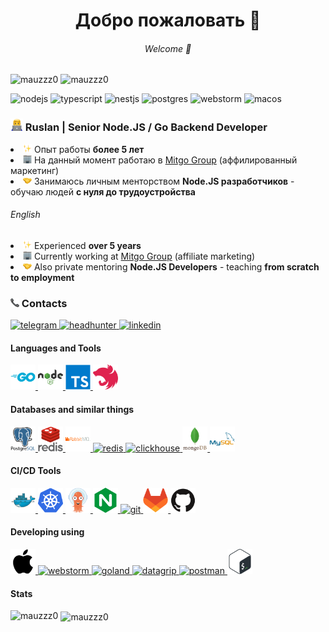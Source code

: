 <h1 align="center">Добро пожаловать 👋</h1>
<h6 align="center">Welcome 👋</h6>

<p>
    <img src="https://komarev.com/ghpvc/?username=mauzzz0&label=Profile%20views&color=0e75b6&style=flat" alt="mauzzz0" height="20" />
    <img src="https://badgen.net/badge/color/Открыт к предложениям/green?label=%D0%A1%D1%82%D0%B0%D1%82%D1%83%D1%81" alt="mauzzz0" height="20" />
</p>
<p>
    <img src="https://img.shields.io/badge/node.js-6DA55F?style=for-the-badge&logo=node.js&logoColor=white" alt="nodejs" height="20" />
    <img src="https://img.shields.io/badge/typescript-%23007ACC.svg?style=for-the-badge&logo=typescript&logoColor=white" alt="typescript" height="20" />
    <img src="https://img.shields.io/badge/nestjs-%23E0234E.svg?style=for-the-badge&logo=nestjs&logoColor=white" alt="nestjs" height="20" />
    <img src="https://img.shields.io/badge/postgres-%23316192.svg?style=for-the-badge&logo=postgresql&logoColor=white" alt="postgres" height="20" />
    <img src="https://img.shields.io/badge/webstorm-143?style=for-the-badge&logo=webstorm&logoColor=white&color=black" alt="webstorm" height="20" />
    <img src="https://img.shields.io/badge/mac%20os-000000?style=for-the-badge&logo=macos&logoColor=F0F0F0" alt="macos" height="20" />
</p>

<h3><img src=".github/static/man-technologist.png" alt="Ruslan Semak" height="20" /> Ruslan | Senior Node.JS / Go Backend Developer</h3>
<li><img src=".github/static/sparkles.png" alt="Sparkles" height="14" /> Опыт работы <b>более 5 лет</b></li>
<li><img src=".github/static/office.png" alt="Office" height="14" /> На данный момент работаю в <a href="https://mitgo.com/">Mitgo Group</a> (аффилированный маркетинг)</li>
<li><img src=".github/static/handshake.png" alt="Handshake" height="14" /> Занимаюсь личным менторством <b>Node.JS разработчиков</b> - обучаю людей <b>с нуля до трудоустройства</b></li>

<h6>English</h3>
<li><img src=".github/static/sparkles.png" alt="Sparkles" height="14" /> Experienced <b>over 5 years</b></li>
<li><img src=".github/static/office.png" alt="Office" height="14" /> Currently working at <a href="https://mitgo.com/">Mitgo Group</a> (affiliate marketing)</li>
<li><img src=".github/static/handshake.png" alt="Handshake" height="14" /> Also private mentoring <b>Node.JS Developers</b> - teaching <b>from scratch to employment</b></li>


<h3 align="left"><img src=".github/static/telephone.png" alt="Telephone" height="14" /> Contacts</h3>
<p align="left">
    <a href="https://t.me/mauzzz0" target="_blank" rel="noreferrer"> <img src="https://upload.wikimedia.org/wikipedia/commons/8/82/Telegram_logo.svg" alt="telegram" width="40" height="40"/> </a>
    <a href="https://hh.ru/resume/03dad281ff07e967650039ed1f7a3163335743" target="_blank" rel="noreferrer"> <img src="https://tech.hh.ru/api/logos/min-hh-red.png" alt="headhunter" width="40" height="40"/> </a>
    <a href="https://www.linkedin.com/in/mauzzz0" target="_blank" rel="noreferrer"> <img src="https://cdn.jsdelivr.net/gh/devicons/devicon@latest/icons/linkedin/linkedin-original.svg" alt="linkedin" width="40" height="40"/> </a>
</p>

<h4 align="left">Languages and Tools</h4>
<p align="left">
    <a href="https://go.dev" target="_blank" rel="noreferrer"> <img src="https://raw.githubusercontent.com/devicons/devicon/master/icons/go/go-original-wordmark.svg" alt="go" width="40" height="40"/> </a>
    <a href="https://nodejs.org" target="_blank" rel="noreferrer"> <img src="https://raw.githubusercontent.com/devicons/devicon/master/icons/nodejs/nodejs-original-wordmark.svg" alt="nodejs" width="40" height="40"/> </a>
    <a href="https://www.typescriptlang.org/" target="_blank" rel="noreferrer"> <img src="https://raw.githubusercontent.com/devicons/devicon/master/icons/typescript/typescript-original.svg" alt="typescript" width="40" height="40"/> </a>
    <a href="https://www.nestjs.com/" target="_blank" rel="noreferrer"> <img src="https://raw.githubusercontent.com/devicons/devicon/master/icons/nestjs/nestjs-original.svg" alt="nestjs" width="40" height="40"/> </a>
</p>

<h4 align="left">Databases and similar things</h4>
<p align="left">
    <a href="https://www.postgresql.org" target="_blank" rel="noreferrer"> <img src="https://raw.githubusercontent.com/devicons/devicon/master/icons/postgresql/postgresql-original-wordmark.svg" alt="postgresql" width="40" height="40"/> </a>
    <a href="https://www.redis.io" target="_blank" rel="noreferrer"> <img src="https://raw.githubusercontent.com/devicons/devicon/master/icons/redis/redis-original-wordmark.svg" alt="redis" width="40" height="40"/> </a>
<a href="https://www.rabbitmq.com/" target="_blank" rel="noreferrer"> <img src="https://raw.githubusercontent.com/devicons/devicon/master/icons/rabbitmq/rabbitmq-original-wordmark.svg" alt="rabbitmq" width="40" height="40"/> </a>
    <a href="https://kafka.apache.org/" target="_blank" rel="noreferrer"> <img src="https://cdn.jsdelivr.net/gh/devicons/devicon@latest/icons/apachekafka/apachekafka-original-wordmark.svg" alt="redis" width="40" height="40"/> </a>
    <a href="https://www.clickhouse.com" target="_blank" rel="noreferrer"> <img src="https://clickhouse.com/images/media/ch_logo_blk_md_vert.svg" alt="clickhouse" width="40" height="40"/> </a>
    <a href="https://www.mongodb.com" target="_blank" rel="noreferrer"> <img src="https://raw.githubusercontent.com/devicons/devicon/master/icons/mongodb/mongodb-original-wordmark.svg" alt="mongodb" width="40" height="40"/> </a>
    <a href="https://www.mysql.com" target="_blank" rel="noreferrer"> <img src="https://raw.githubusercontent.com/devicons/devicon/master/icons/mysql/mysql-original-wordmark.svg" alt="mysql" width="40" height="40"/> </a>
</p>

<h4 align="left">CI/CD Tools</h4>
<p align="left">
    <a href="https://www.docker.com" target="_blank" rel="noreferrer"> <img src="https://raw.githubusercontent.com/devicons/devicon/master/icons/docker/docker-original.svg" alt="docker" width="40" height="40"/> </a>
    <a href="https://www.kubernetes.io" target="_blank" rel="noreferrer"> <img src="https://raw.githubusercontent.com/devicons/devicon/master/icons/kubernetes/kubernetes-plain.svg" alt="kubernetes" width="40" height="40"/> </a>
    <a href="https://argo-cd.readthedocs.io/en/stable/" target="_blank" rel="noreferrer"> <img src="https://raw.githubusercontent.com/devicons/devicon/master/icons/argocd/argocd-original.svg" alt="argocd" width="40" height="40"/> </a>
    <a href="https://www.nginx.com" target="_blank" rel="noreferrer"> <img src="https://raw.githubusercontent.com/devicons/devicon/master/icons/nginx/nginx-original.svg" alt="nginx" width="40" height="40"/> </a>
    <a href="https://git-scm.com/" target="_blank" rel="noreferrer"> <img src="https://www.vectorlogo.zone/logos/git-scm/git-scm-icon.svg" alt="git" width="40" height="40"/> </a>
    <a href="https://gitlab.com/" target="_blank" rel="noreferrer"> <img src="https://raw.githubusercontent.com/devicons/devicon/master/icons/gitlab/gitlab-original.svg" alt="gitlab" width="40" height="40"/> </a>
    <a href="https://github.com/" target="_blank" rel="noreferrer"> <img src="https://raw.githubusercontent.com/devicons/devicon/master/icons/github/github-original.svg" alt="github" width="40" height="40"/> </a>
</p>

<h4 align="left">Developing using</h4>
<p align="left">
    <a href="https://apple.com" target="_blank" rel="noreferrer"> <img src="https://raw.githubusercontent.com/devicons/devicon/master/icons/apple/apple-original.svg" alt="apple" width="40" height="40"/> </a>
    <a href="https://www.jetbrains.com/webstorm/" target="_blank" rel="noreferrer"> <img src="https://cdn.worldvectorlogo.com/logos/webstorm-icon.svg" alt="webstorm" width="40" height="40"/> </a>
    <a href="https://www.jetbrains.com/goland/" target="_blank" rel="noreferrer"> <img src="https://iconlogovector.com/uploads/images/2024/04/lg-661b23c95b4cc-GoLand.webp" alt="goland" width="40" height="40"/> </a>
    <a href="https://www.jetbrains.com/datagrip/" target="_blank" rel="noreferrer"> <img src="https://cdn.worldvectorlogo.com/logos/datagrip-icon.svg" alt="datagrip" width="40" height="40"/> </a>
    <a href="https://postman.com" target="_blank" rel="noreferrer"> <img src="https://www.vectorlogo.zone/logos/getpostman/getpostman-icon.svg" alt="postman" width="40" height="40"/> </a>
    <a href="https://en.wikipedia.org/wiki/Bash_(Unix_shell)" target="_blank" rel="noreferrer"> <img src="https://raw.githubusercontent.com/devicons/devicon/master/icons/bash/bash-original.svg" alt="bash" width="40" height="40"/> </a>
</p>

<h4 align="left">Stats</h4>
<p><img align="left" src="https://github-readme-stats.vercel.app/api/top-langs?username=mauzzz0&show_icons=true&locale=en&layout=compact&theme=blue-green" alt="mauzzz0" /></p>
<p>&nbsp<img align="center" src="https://github-readme-stats.vercel.app/api?username=mauzzz0&show_icons=true&locale=en&theme=blue-green" alt="mauzzz0" /></p>

###
